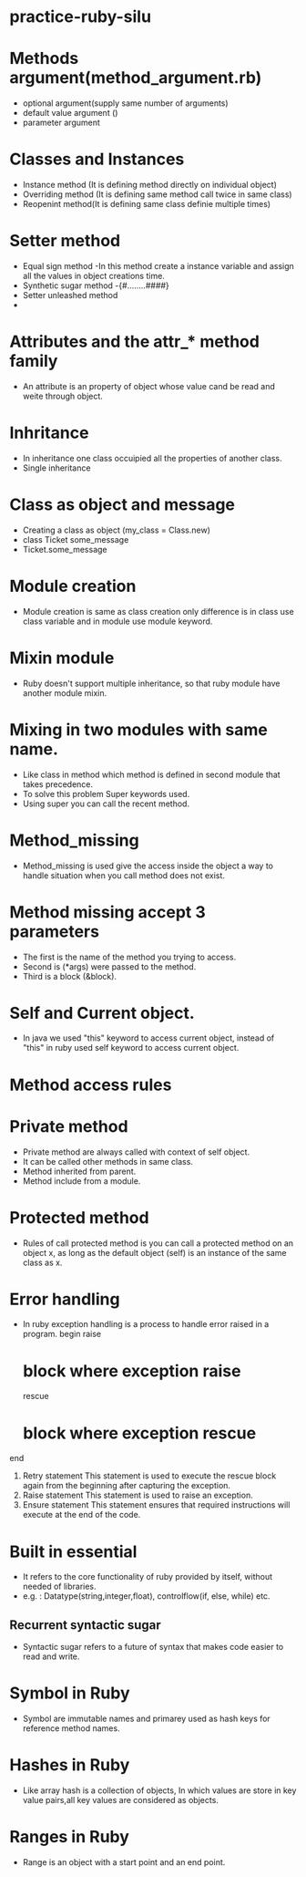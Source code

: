 # practice-ruby-silu

# Methods argument(method_argument.rb)
 - optional argument(supply same number of arguments)
 - default value argument ()
 - parameter argument

# Classes and Instances
 - Instance method (It is defining method directly on individual object)
 - Overriding method (It is defining same method call twice in same class)
 - Reopenint method(It is defining same class definie multiple times)

# Setter method
 - Equal sign method
   -In this method create a instance variable and assign all the values in object creations time.
 - Synthetic sugar method
   -{#........####}
 - Setter unleashed method
  -

# Attributes and the attr_* method family
 - An attribute is an property of object whose value cand be read and weite through object.

# Inhritance
 - In inheritance one class occuipied all the properties of another class.
 - Single inheritance

# Class as object and message
 - Creating a class as object (my_class = Class.new)
 - class Ticket
     some_message
 - Ticket.some_message

# Module creation
 - Module creation is same as class creation only difference is in class use class variable and in module use module keyword.
 # Mixin module
  - Ruby doesn't support multiple inheritance, so that ruby module have another module mixin.
 # Mixing in two modules with same name.
  - Like class in method which method is  defined in second module that takes precedence.
  - To solve this problem Super keywords used.
  - Using super you can call the recent method.
# Method_missing
 - Method_missing is used give the access inside the object a way to handle situation when you call  method does not exist.
 # Method missing accept 3 parameters
  - The first is the name of the method you trying to access.
  - Second is (*args) were passed to the method.
  - Third is a block (&block).

# Self and Current object.
 - In java we used "this" keyword to access current object, instead of "this" in ruby used self keyword to access current object.

# Method access rules
  # Private method
  - Private method are always called with context of self object.
  - It can be called other methods in same class.
  - Method inherited from parent.
  - Method include from a module.
# Protected method
  - Rules of call protected method is you can call a protected method on an object x, as long as the default object (self) is an instance of the same class as x.

# Error handling
 - In ruby exception handling is a process to handle error raised in a program.
 begin
    raise
      # block where exception raise

    rescue
      # block where exception rescue
  end
1. Retry statement
  This statement is used to execute the rescue block again from the beginning after capturing the exception.
2. Raise statement
  This statement is used to raise an exception.
3. Ensure statement
  This statement ensures that required instructions will execute at the end of the code.

# Built in essential
 - It refers to the core functionality of ruby provided by itself, without needed of libraries.
 - e.g. : Datatype(string,integer,float), controlflow(if, else, while) etc.
 ## Recurrent syntactic sugar
 - Syntactic sugar refers to a future of syntax that makes code easier to read and write.

# Symbol in Ruby
 - Symbol are immutable names and primarey used as hash keys for reference method names.

# Hashes in Ruby
 - Like array hash is a collection of objects, In which values are store in key value pairs,all key values are considered as objects.

# Ranges in Ruby
 - Range is an object with a start point and an end point.